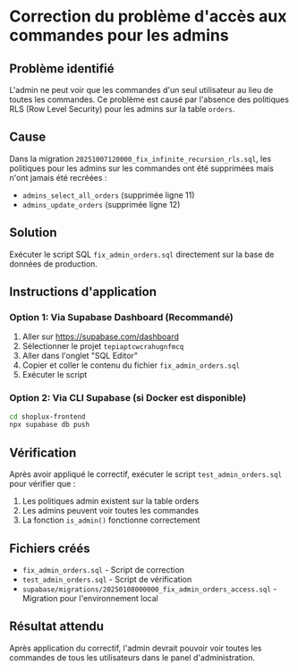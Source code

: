 # Correction du problème d'accès aux commandes pour les admins

## Problème identifié
L'admin ne peut voir que les commandes d'un seul utilisateur au lieu de toutes les commandes. Ce problème est causé par l'absence des politiques RLS (Row Level Security) pour les admins sur la table `orders`.

## Cause
Dans la migration `20251007120000_fix_infinite_recursion_rls.sql`, les politiques pour les admins sur les commandes ont été supprimées mais n'ont jamais été recréées :
- `admins_select_all_orders` (supprimée ligne 11)
- `admins_update_orders` (supprimée ligne 12)

## Solution
Exécuter le script SQL `fix_admin_orders.sql` directement sur la base de données de production.

## Instructions d'application

### Option 1: Via Supabase Dashboard (Recommandé)
1. Aller sur https://supabase.com/dashboard
2. Sélectionner le projet `tepiaptcwcrahugnfmcq`
3. Aller dans l'onglet "SQL Editor"
4. Copier et coller le contenu du fichier `fix_admin_orders.sql`
5. Exécuter le script

### Option 2: Via CLI Supabase (si Docker est disponible)
```bash
cd shoplux-frontend
npx supabase db push
```

## Vérification
Après avoir appliqué le correctif, exécuter le script `test_admin_orders.sql` pour vérifier que :
1. Les politiques admin existent sur la table orders
2. Les admins peuvent voir toutes les commandes
3. La fonction `is_admin()` fonctionne correctement

## Fichiers créés
- `fix_admin_orders.sql` - Script de correction
- `test_admin_orders.sql` - Script de vérification
- `supabase/migrations/20250108000000_fix_admin_orders_access.sql` - Migration pour l'environnement local

## Résultat attendu
Après application du correctif, l'admin devrait pouvoir voir toutes les commandes de tous les utilisateurs dans le panel d'administration.
